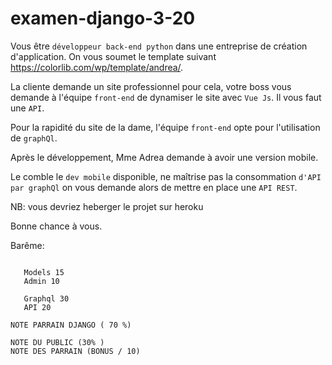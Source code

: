 # examen-django-3-20

Vous être `développeur back-end python` dans une entreprise de création d'application.
On vous soumet le template suivant https://colorlib.com/wp/template/andrea/.

La cliente demande un site professionnel pour cela, votre boss vous demande à l'équipe `front-end` de dynamiser le site avec `Vue Js`. 
Il vous faut une `API`.

Pour la rapidité du site de la dame, l'équipe `front-end` opte pour l'utilisation de `graphQl`.

Après le développement, Mme Adrea demande à avoir une version mobile.

Le comble le `dev mobile` disponible, ne maîtrise pas la consommation `d'API par graphQl` on vous demande alors de mettre en place une `API REST`.


NB: vous devriez heberger le projet sur heroku

Bonne chance à vous.

Barême:
```

   Models 15
   Admin 10

   Graphql 30
   API 20

NOTE PARRAIN DJANGO ( 70 %)

NOTE DU PUBLIC (30% )
NOTE DES PARRAIN (BONUS / 10)
```
